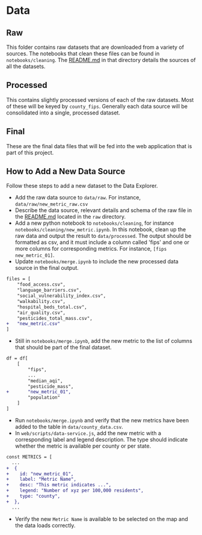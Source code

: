 # Data

## Raw

This folder contains raw datasets that are downloaded from a variety of sources. The notebooks that clean these files can be found in `notebooks/cleaning`. The [README.md](raw/README.md) in that directory details the sources of all the datasets.

## Processed

This contains slightly processed versions of each of the raw datasets. Most of these will be keyed by `county_fips`. Generally each data source will be consolidated into a single, processed dataset.

## Final

These are the final data files that will be fed into the web application that is part of this project.

## How to Add a New Data Source

Follow these steps to add a new dataset to the Data Explorer. 

- Add the raw data source to `data/raw`. For instance, `data/raw/new_metric_raw.csv`
- Describe the data source, relevant details and schema of the raw file in the [README.md](raw/README.md) located in the `raw` directory.
- Add a new python notebook to `notebooks/cleaning`, for instance `notebooks/cleaning/new_metric.ipynb`. In this notebook, clean up the raw data and output the result to `data/processed`. The output should be formatted as csv, and it must include a column called 'fips' and one or more columns for corresponding metrics. For instance, `[fips new_metric_01]`.
- Update `notebooks/merge.ipynb` to include the new processed data source in the final output.
```diff python
files = [
    "food_access.csv",
    "language_barriers.csv",
    "social_vulnerability_index.csv",
    "walkability.csv",
    "hospital_beds_total.csv",
    "air_quality.csv",
    "pesticides_total_mass.csv",
+   "new_metric.csv"
]
```
- Still in `notebooks/merge.ipynb`, add the new metric to the list of columns that should be part of the final dataset.
```diff python
df = df[
    [
        "fips",
        ...
        "median_aqi",
        "pesticide_mass",
+       "new_metric_01",
        "population"
    ]
]
```
- Run `notebooks/merge.ipynb` and verify that the new metrics have been added to the table in `data/county_data.csv`.
- In `web/scripts/data-service.js`, add the new metric with a corresponding label and legend description. The type should indicate whether the metric is available per county or per state.
```diff javascript
const METRICS = [
  ...
+  {
+    id: "new_metric_01",
+    label: "Metric Name",
+    desc: "This metric indicates ...",
+    legend: "Number of xyz per 100,000 residents",
+    type: "county",
+  },
  ...
```
- Verify the new `Metric Name` is available to be selected on the map and the data loads correctly.
